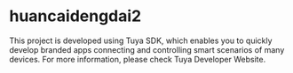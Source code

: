 # huancaidengdai2
This project is developed using Tuya SDK, which enables you to quickly develop branded apps connecting and controlling smart scenarios of many devices. For more information, please check Tuya Developer Website.
